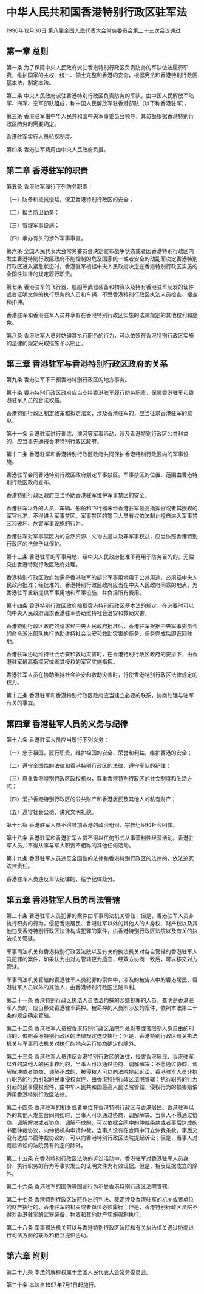 # 中华人民共和国香港特别行政区驻军法

1996年12月30日 第八届全国人民代表大会常务委员会第二十三次会议通过

<!-- INFO END -->

## 第一章 总则

第一条 为了保障中央人民政府派驻香港特别行政区负责防务的军队依法履行职责，维护国家的主权、统一、领土完整和香港的安全，根据宪法和香港特别行政区基本法，制定本法。

第二条 中央人民政府派驻香港特别行政区负责防务的军队，由中国人民解放军陆军、海军、空军部队组成，称中国人民解放军驻香港部队（以下称香港驻军）。

第三条 香港驻军由中华人民共和国中央军事委员会领导，其员额根据香港特别行政区防务的需要确定。

香港驻军实行人员轮换制度。

第四条 香港驻军费用由中央人民政府负担。

## 第二章 香港驻军的职责

第五条 香港驻军履行下列防务职责：

（一）防备和抵抗侵略，保卫香港特别行政区的安全；

（二）担负防卫勤务；

（三）管理军事设施；

（四）承办有关的涉外军事事宜。

第六条 全国人民代表大会常务委员会决定宣布战争状态或者因香港特别行政区内发生香港特别行政区政府不能控制的危及国家统一或者安全的动乱而决定香港特别行政区进入紧急状态时，香港驻军根据中央人民政府决定在香港特别行政区实施的全国性法律的规定履行职责。

第七条 香港驻军的飞行器、舰船等武器装备和物资以及持有香港驻军制发的证件或者证明文件的执行职务的人员和车辆，不受香港特别行政区执法人员检查、搜查和扣押。

香港驻军和香港驻军人员并享有在香港特别行政区实施的法律规定的其他权利和豁免。

第八条 香港驻军人员对妨碍其执行职务的行为，可以依照在香港特别行政区实施的法律的规定采取措施予以制止。

## 第三章 香港驻军与香港特别行政区政府的关系

第九条 香港驻军不干预香港特别行政区的地方事务。

第十条 香港特别行政区政府应当支持香港驻军履行防务职责，保障香港驻军和香港驻军人员的合法权益。

香港特别行政区制定政策和拟定法案，涉及香港驻军的，应当征求香港驻军的意见。

第十一条 香港驻军进行训练、演习等军事活动，涉及香港特别行政区公共利益的，应当事先通报香港特别行政区政府。

第十二条 香港驻军和香港特别行政区政府共同保护香港特别行政区内的军事设施。

香港驻军会同香港特别行政区政府划定军事禁区。军事禁区的位置、范围由香港特别行政区政府宣布。

香港特别行政区政府应当协助香港驻军维护军事禁区的安全。

香港驻军以外的人员、车辆、船舶和飞行器未经香港驻军最高指挥官或者其授权的军官批准，不得进入军事禁区。军事禁区的警卫人员有权依法制止擅自进入军事禁区和破坏、危害军事设施的行为。

香港驻军对军事禁区内的自然资源、文物古迹以及非军事权益，应当依照香港特别行政区的法律予以保护。

第十三条 香港驻军的军事用地，经中央人民政府批准不再用于防务目的的，无偿交由香港特别行政区政府处理。

香港特别行政区政府如需将香港驻军的部分军事用地用于公共用途，必须经中央人民政府批准；经批准的，香港特别行政区政府应当在中央人民政府同意的地点，为香港驻军重新提供军事用地和军事设施，并负担所有费用。

第十四条 香港特别行政区政府根据香港特别行政区基本法的规定，在必要时可以向中央人民政府请求香港驻军协助维持社会治安和救助灾害。

香港特别行政区政府的请求经中央人民政府批准后，香港驻军根据中央军事委员会的命令派出部队执行协助维持社会治安和救助灾害的任务，任务完成后即返回驻地。

香港驻军协助维持社会治安和救助灾害时，在香港特别行政区政府的安排下，由香港驻军最高指挥官或者其授权的军官实施指挥。

香港驻军人员在协助维持社会治安和救助灾害时，行使香港特别行政区法律规定的权力。

第十五条 香港驻军和香港特别行政区政府应当建立必要的联系，协商处理与驻军有关的事宜。

## 第四章 香港驻军人员的义务与纪律

第十六条 香港驻军人员应当履行下列义务：

（一）忠于祖国，履行职责，维护祖国的安全、荣誉和利益，维护香港的安全；

（二）遵守全国性的法律和香港特别行政区的法律，遵守军队的纪律；

（三）尊重香港特别行政区政权机构，尊重香港特别行政区的社会制度和生活方式；

（四）爱护香港特别行政区的公共财产和香港居民及其他人的私有财产；

（五）遵守社会公德，讲究文明礼貌。

第十七条 香港驻军人员不得参加香港的政治组织、宗教组织和社会团体。

第十八条 香港驻军和香港驻军人员不得以任何形式从事营利性经营活动。香港驻军人员并不得从事与军人职责不相称的其他任何活动。

第十九条 香港驻军人员违反全国性的法律和香港特别行政区的法律的，依法追究法律责任。

香港驻军人员违反军队纪律的，给予纪律处分。

## 第五章 香港驻军人员的司法管辖

第二十条 香港驻军人员犯罪的案件由军事司法机关管辖；但是，香港驻军人员非执行职务的行为，侵犯香港居民、香港驻军以外的其他人的人身权、财产权以及其他违反香港特别行政区法律构成犯罪的案件，由香港特别行政区法院以及有关的执法机关管辖。

军事司法机关和香港特别行政区法院以及有关的执法机关对各自管辖的香港驻军人员犯罪的案件，如果认为由对方管辖更为适宜，经双方协商一致后，可以移交对方管辖。

军事司法机关管辖的香港驻军人员犯罪的案件中，涉及的被告人中的香港居民、香港驻军人员以外的其他人，由香港特别行政区法院审判。

第二十一条 香港特别行政区执法人员依法拘捕的涉嫌犯罪的人员，查明是香港驻军人员的，应当移交香港驻军羁押。被羁押的人员所涉及的案件，依照本法第二十条的规定确定管辖。

第二十二条 香港驻军人员被香港特别行政区法院判处剥夺或者限制人身自由的刑罚的，依照香港特别行政区的法律规定送交执行；但是，香港特别行政区有关执法机关与军事司法机关对执行的地点另行协商确定的除外。

第二十三条 香港驻军人员违反香港特别行政区的法律，侵害香港居民、香港驻军以外的其他人的民事权利的，当事人可以通过协商、调解解决；不愿通过协商、调解解决或者协商、调解不成的，被侵权人可以向法院提起诉讼。香港驻军人员非执行职务的行为引起的民事侵权案件，由香港特别行政区法院管辖；执行职务的行为引起的民事侵权案件，由中华人民共和国最高人民法院管辖，侵权行为的损害赔偿适用香港特别行政区法律。

第二十四条 香港驻军的机关或者单位在香港特别行政区与香港居民、香港驻军以外的其他人发生合同纠纷时，当事人可以通过协商、调解解决。当事人不愿通过协商、调解解决或者协商、调解不成的，可以依据合同中的仲裁条款或者事后达成的书面仲裁协议，向仲裁机构申请仲裁。当事人没有在合同中订立仲裁条款，事后又没有达成书面仲裁协议的，可以向香港特别行政区法院提起诉讼；但是，当事人对提起诉讼的法院另有约定的除外。

第二十五条 在香港特别行政区法院的诉讼活动中，香港驻军对香港驻军人员身份、执行职务的行为等事实发出的证明文件为有效证据。但是，相反证据成立的除外。

第二十六条 香港驻军的国防等国家行为不受香港特别行政区法院管辖。

第二十七条 香港特别行政区法院作出的判决、裁定涉及香港驻军的机关或者单位的财产执行的，香港驻军的机关或者单位必须履行；但是，香港特别行政区法院不得对香港驻军的武器装备、物资和其他财产实施强制执行。

第二十八条 军事司法机关可以与香港特别行政区法院和有关执法机关通过协商进行司法方面的联系和相互提供协助。

## 第六章 附则

第二十九条 本法的解释权属于全国人民代表大会常务委员会。

第三十条 本法自1997年7月1日起施行。

